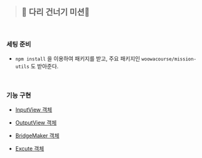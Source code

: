 > ## 🌉 다리 건너기 미션   

<br>

### 세팅 준비   

- `npm install` 을 이용하여 패키지를 받고, 주요 패키지인 `woowacourse/mission-utils` 도 받아준다.     


<br>

### 기능 구현    

- <a href ="">InputView 객체</a>    

- <a href ="">OutputView 객체</a>    

- <a href ="">BridgeMaker 객체</a>    

- <a href ="">Excute 객체</a>

